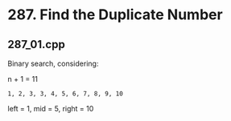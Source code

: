 # 287. Find the Duplicate Number

## 287_01.cpp
Binary search, considering:

n + 1 = 11
```
1, 2, 3, 3, 4, 5, 6, 7, 8, 9, 10
```

left = 1, mid = 5, right = 10

